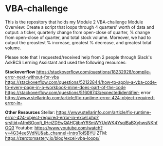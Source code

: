 # VBA-challenge
This is the repository that holds my Module 2 VBA-challenge
Module Overview: Create a script that loops through 4 quarters' worth of data and output: a ticker, quarterly change from open-close of quarter, % change from open-close of quarter, and total stock volume. Moreover, we had to output the greastest % increase, greatest % decrease, and greatest total volume.

Please note that I requested/received help from 2 people through Slack's AskBCS Lerning Assistant and used the following resources:

**Stackoverflow** 
  https://stackoverflow.com/questions/18232928/compile-error-next-without-for-vba https://stackoverflow.com/questions/52122844/how-to-apply-a-vba-code-to-every-page-in-a-workbook-mine-does-part-of-the-code https://stackoverflow.com/questions/51608743/expectedidentifier- error https://www.stellarinfo.com/article/fix-runtime-error-424-object-required-error-in-
  
**Other Resources**
  Stellar: https://www.stellarinfo.com/article/fix-runtime-error-424-object-required-error-in-excel.php?srsltid=AfmBOoofj_IHeiZDEwQAHCjjbnY9SmWYUqWK4YsqIBaBXyhwsNKhfOQ3 
  Youtube: https://www.youtube.com/watch?v=4G34ee5VdNU&ab_channel=IntroToISBYU 
  ZTM: https://zerotomastery.io/blog/excel-vba-loops/

